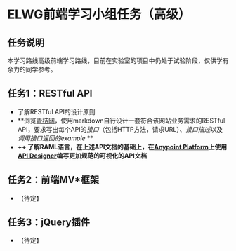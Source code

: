 ELWG前端学习小组任务（高级）
=====

## 任务说明

本学习路线高级前端学习路线，目前在实验室的项目中仍处于试验阶段，仅供学有余力的同学参考。

## 任务1：RESTful API
* 了解RESTful API的设计原则
* **浏览[青桔网](http://www.qingvoice.com)，使用markdown自行设计一套符合该网站业务需求的RESTful API，要求写出每个API的*接口*（包括HTTP方法，请求URL）、*接口描述*以及*调用接口返回的example* **
* **++ 了解RAML语言，在上述API文档的基础上，在[Anypoint Platform](https://anypoint.mulesoft.com/accounts/#/cs/profile/home)上使用[API Designer](http://www.mulesoft.org/documentation/display/current/Designing+Your+API)编写更加规范的可视化的API文档**

## 任务2：前端MV\*框架
* 【待定】

## 任务3：jQuery插件

* 【待定】

